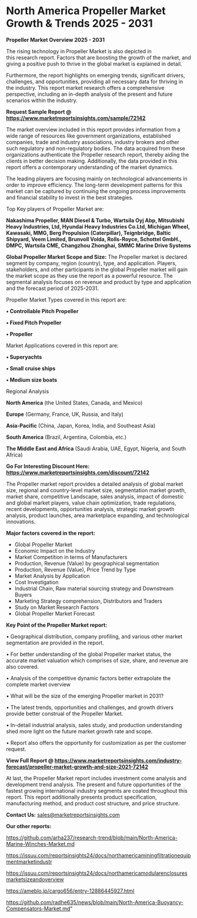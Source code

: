 # North America Propeller Market Growth & Trends 2025 - 2031

<Strong> Propeller Market Overview 2025 - 2031</strong>

The rising technology in Propeller Market is also depicted in this research report. Factors that are boosting the growth of the market, and giving a positive push to thrive in the global market is explained in detail.

Furthermore, the report highlights on emerging trends, significant drivers, challenges, and opportunities, providing all necessary data for thriving in the industry. This report market research offers a comprehensive perspective, including an in-depth analysis of the present and future scenarios within the industry.

<strong>Request Sample Report @ <a href=https://www.marketreportsinsights.com/sample/72142>https://www.marketreportsinsights.com/sample/72142</a></strong>

The market overview included in this report provides information from a wide range of resources like government organizations, established companies, trade and industry associations, industry brokers and other such regulatory and non-regulatory bodies. The data acquired from these organizations authenticate the Propeller research report, thereby aiding the clients in better decision making. Additionally, the data provided in this report offers a contemporary understanding of the market dynamics.

The leading players are focusing mainly on technological advancements in order to improve efficiency. The long-term development patterns for this market can be captured by continuing the ongoing process improvements and financial stability to invest in the best strategies.

Top Key players of Propeller Market are:

<strong>Nakashima Propeller, MAN Diesel & Turbo, Wartsila Oyj Abp, Mitsubishi Heavy Industries, Ltd, Hyundai Heavy Industries Co.Ltd, Michigan Wheel, Kawasaki, MMG, Berg Propulsion (Caterpillar), Teignbridge, Baltic Shipyard, Veem Limited, Brunvoll Volda, Rolls-Royce, Schottel GmbH., DMPC, Wartsila CME, Changzhou Zhonghai, SMMC Marine Drive Systems</strong>

<strong><b>Global Propeller Market Scope and Size:</b></strong>
The Propeller market is declared segment by company, region (country), type, and application. Players, stakeholders, and other participants in the global Propeller market will gain the market scope as they use the report as a powerful resource. The segmental analysis focuses on revenue and product by type and application and the forecast period of 2025-2031.

Propeller Market Types covered in this report are:

<strong>• Controllable Pitch Propeller

• Fixed Pitch Propeller

• Propeller</strong>

Market Applications covered in this report are:

<strong>• Superyachts

• Small cruise ships

• Medium size boats</strong> 

Regional Analysis

<strong>North America</strong> (the United States, Canada, and Mexico)

<strong>Europe</strong> (Germany, France, UK, Russia, and Italy)

<strong>Asia-Pacific</strong> (China, Japan, Korea, India, and Southeast Asia)

<strong>South America</strong> (Brazil, Argentina, Colombia, etc.)

<strong>The Middle East and Africa</strong> (Saudi Arabia, UAE, Egypt, Nigeria, and South Africa)

<strong>Go For Interesting Discount Here: <a href=https://www.marketreportsinsights.com/discount/72142>https://www.marketreportsinsights.com/discount/72142</a></strong>

The Propeller market report provides a detailed analysis of global market size, regional and country-level market size, segmentation market growth, market share, competitive Landscape, sales analysis, impact of domestic and global market players, value chain optimization, trade regulations, recent developments, opportunities analysis, strategic market growth analysis, product launches, area marketplace expanding, and technological innovations.

<strong><b>Major factors covered in the report:</b></strong>
<ul>
  <li>Global Propeller Market </li>
  <li>Economic Impact on the Industry</li>
  <li>Market Competition in terms of Manufacturers</li>
  <li>Production, Revenue (Value) by geographical segmentation</li>
  <li>Production, Revenue (Value), Price Trend by Type</li>
  <li>Market Analysis by Application</li>
  <li>Cost Investigation</li>
  <li>Industrial Chain, Raw material sourcing strategy and Downstream Buyers</li>
  <li>Marketing Strategy comprehension, Distributors and Traders</li>
  <li>Study on Market Research Factors</li>
  <li>Global Propeller Market Forecast</li>
</ul>

<strong><b>Key Point of the Propeller Market report:</b></strong>

• Geographical distribution, company profiling, and various other market segmentation are provided in the report.

• For better understanding of the global Propeller market status, the accurate market valuation which comprises of size, share, and revenue are also covered.

• Analysis of the competitive dynamic factors better extrapolate the complete market overview

• What will be the size of the emerging Propeller market in 2031?

• The latest trends, opportunities and challenges, and growth drivers provide better construal of the Propeller Market.

• In-detail industrial analysis, sales study, and production understanding shed more light on the future market growth rate and scope.

• Report also offers the opportunity for customization as per the customer request.

<strong><b>View Full Report @ <a href=https://www.marketreportsinsights.com/industry-forecast/propeller-market-growth-and-size-2021-72142>https://www.marketreportsinsights.com/industry-forecast/propeller-market-growth-and-size-2021-72142</a></b></strong>


At last, the Propeller Market report includes investment come analysis and development trend analysis. The present and future opportunities of the fastest growing international industry segments are coated throughout this report. This report additionally presents product specification, manufacturing method, and product cost structure, and price structure.

<strong>Contact Us:</strong>
sales@marketreportsinsights.com

<strong>Our other reports:</strong>

<a href=https://github.com/arha237/research-trend/blob/main/North-America-Marine-Winches-Market.md>https://github.com/arha237/research-trend/blob/main/North-America-Marine-Winches-Market.md</a>

<a href=https://issuu.com/reportsinsights24/docs/northamericaminingfiltrationequipmentmarketindustr>https://issuu.com/reportsinsights24/docs/northamericaminingfiltrationequipmentmarketindustr</a>

<a href=https://issuu.com/reportsinsights24/docs/northamericamodularenclosuresmarketsizeandoverview>https://issuu.com/reportsinsights24/docs/northamericamodularenclosuresmarketsizeandoverview</a>

<a href=https://ameblo.jp/cargo656/entry-12886445927.html>https://ameblo.jp/cargo656/entry-12886445927.html</a>

<a href=https://github.com/radhe635/news/blob/main/North-America-Buoyancy-Compensators-Market.md>https://github.com/radhe635/news/blob/main/North-America-Buoyancy-Compensators-Market.md</a>"
